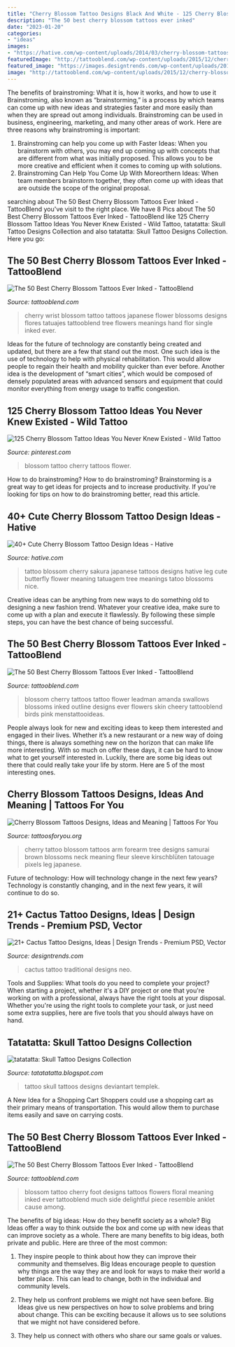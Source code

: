 ```yaml
---
title: "Cherry Blossom Tattoo Designs Black And White - 125 Cherry Blossom Tattoo Ideas You Never Knew Existed"
description: "The 50 best cherry blossom tattoos ever inked"
date: "2023-01-20"
categories:
- "ideas"
images:
- "https://hative.com/wp-content/uploads/2014/03/cherry-blossom-tattoos/39-japanese-cherry-blossom.jpg"
featuredImage: "http://tattooblend.com/wp-content/uploads/2015/12/cherry-blossom-back-tattoo.jpg?x26891"
featured_image: "https://images.designtrends.com/wp-content/uploads/2016/08/19171506/Shining-Cactus-Tattoo.jpg"
image: "http://tattooblend.com/wp-content/uploads/2015/12/cherry-blossom-back-tattoo.jpg?x26891"
---
```



The benefits of brainstroming: What it is, how it works, and how to use it
Brainstroming, also known as “brainstorming,” is a process by which teams can come up with new ideas and strategies faster and more easily than when they are spread out among individuals. Brainstroming can be used in business, engineering, marketing, and many other areas of work. Here are three reasons why brainstroming is important: 
1. Brainstroming can help you come up with Faster Ideas: When you brainstorm with others, you may end up coming up with concepts that are different from what was initially proposed. This allows you to be more creative and efficient when it comes to coming up with solutions. 
2. Brainstroming Can Help You Come Up With Moreorthern Ideas: When team members brainstorm together, they often come up with ideas that are outside the scope of the original proposal.

	

		
searching about The 50 Best Cherry Blossom Tattoos Ever Inked - TattooBlend you've visit to the right place. We have 8 Pics about The 50 Best Cherry Blossom Tattoos Ever Inked - TattooBlend like 125 Cherry Blossom Tattoo Ideas You Never Knew Existed - Wild Tattoo, tatatatta: Skull Tattoo Designs Collection and also tatatatta: Skull Tattoo Designs Collection. Here you go:
		
    
## The 50 Best Cherry Blossom Tattoos Ever Inked - TattooBlend

<img loading=lazy src="http://tattooblend.com/wp-content/uploads/2015/12/cherry-blossom-on-wrist.jpg?x26891" onerror="this.onerror=null;this.src='https://tse2.mm.bing.net/th?id=OIP.SXCCJ2IIHQwF-nYSfPC55wHaFJ&amp;pid=15.1';" alt="The 50 Best Cherry Blossom Tattoos Ever Inked - TattooBlend">

_Source: tattooblend.com_

>cherry wrist blossom tattoo tattoos japanese flower blossoms designs flores tatuajes tattooblend tree flowers meanings hand flor single inked ever. 

	

Ideas for the future of technology are constantly being created and updated, but there are a few that stand out the most. One such idea is the use of technology to help with physical rehabilitation. This would allow people to regain their health and mobility quicker than ever before. Another idea is the development of “smart cities”, which would be composed of densely populated areas with advanced sensors and equipment that could monitor everything from energy usage to traffic congestion.

    
## 125 Cherry Blossom Tattoo Ideas You Never Knew Existed - Wild Tattoo

<img loading=lazy src="https://i.pinimg.com/736x/cb/27/74/cb2774211dbefb018e4e8dfd08a392d8.jpg" onerror="this.onerror=null;this.src='https://tse3.mm.bing.net/th?id=OIP.SPgEkpbAvK28hSLYLm27dwHaHa&amp;pid=15.1';" alt="125 Cherry Blossom Tattoo Ideas You Never Knew Existed - Wild Tattoo">

_Source: pinterest.com_

>blossom tattoo cherry tattoos flower. 

	

How to do brainstroming?
How to do brainstroming? Brainstorming is a great way to get ideas for projects and to increase productivity. If you're looking for tips on how to do brainstroming better, read this article.

    
## 40+ Cute Cherry Blossom Tattoo Design Ideas - Hative

<img loading=lazy src="https://hative.com/wp-content/uploads/2014/03/cherry-blossom-tattoos/39-japanese-cherry-blossom.jpg" onerror="this.onerror=null;this.src='https://tse3.mm.bing.net/th?id=OIP.z6yrdVKuVn2ozy9wvvfSUAHaJ4&amp;pid=15.1';" alt="40+ Cute Cherry Blossom Tattoo Design Ideas - Hative">

_Source: hative.com_

>tattoo blossom cherry sakura japanese tattoos designs hative leg cute butterfly flower meaning tatuagem tree meanings tatoo blossoms nice. 

	

Creative ideas can be anything from new ways to do something old to designing a new fashion trend. Whatever your creative idea, make sure to come up with a plan and execute it flawlessly. By following these simple steps, you can have the best chance of being successful.

    
## The 50 Best Cherry Blossom Tattoos Ever Inked - TattooBlend

<img loading=lazy src="http://tattooblend.com/wp-content/uploads/2015/12/cherry-blossom-back-tattoo.jpg?x26891" onerror="this.onerror=null;this.src='https://tse1.mm.bing.net/th?id=OIP.Z9KdUh4qtH32Zs58olv4TAHaHD&amp;pid=15.1';" alt="The 50 Best Cherry Blossom Tattoos Ever Inked - TattooBlend">

_Source: tattooblend.com_

>blossom cherry tattoos tattoo flower leadman amanda swallows blossoms inked outline designs ever flowers skin cheery tattooblend birds pink menstattooideas. 

	

People always look for new and exciting ideas to keep them interested and engaged in their lives. Whether it’s a new restaurant or a new way of doing things, there is always something new on the horizon that can make life more interesting. With so much on offer these days, it can be hard to know what to get yourself interested in. Luckily, there are some big ideas out there that could really take your life by storm. Here are 5 of the most interesting ones.

    
## Cherry Blossom Tattoos Designs, Ideas And Meaning | Tattoos For You

<img loading=lazy src="https://www.tattoosforyou.org/wp-content/uploads/2013/12/Cherry-Blossom-Tattoos-Forearm.jpg" onerror="this.onerror=null;this.src='https://tse1.mm.bing.net/th?id=OIP.amSNWVL1YBvayHc5nM7WNQHaM1&amp;pid=15.1';" alt="Cherry Blossom Tattoos Designs, Ideas and Meaning | Tattoos For You">

_Source: tattoosforyou.org_

>cherry tattoo blossom tattoos arm forearm tree designs samurai brown blossoms neck meaning fleur sleeve kirschblüten tatouage pixels leg japanese. 

	

Future of technology: How will technology change in the next few years?
Technology is constantly changing, and in the next few years, it will continue to do so.

    
## 21+ Cactus Tattoo Designs, Ideas | Design Trends - Premium PSD, Vector

<img loading=lazy src="https://images.designtrends.com/wp-content/uploads/2016/08/19171506/Shining-Cactus-Tattoo.jpg" onerror="this.onerror=null;this.src='https://tse3.mm.bing.net/th?id=OIP.0_vN0fBJFRTp2DNTj-x6uAHaJQ&amp;pid=15.1';" alt="21+ Cactus Tattoo Designs, Ideas | Design Trends - Premium PSD, Vector">

_Source: designtrends.com_

>cactus tattoo traditional designs neo. 

	

Tools and Supplies: What tools do you need to complete your project?
When starting a project, whether it's a DIY project or one that you're working on with a professional, always have the right tools at your disposal. Whether you're using the right tools to complete your task, or just need some extra supplies, here are five tools that you should always have on hand.

    
## Tatatatta: Skull Tattoo Designs Collection

<img loading=lazy src="http://4.bp.blogspot.com/_0sjVwwlHhqc/SyZ7tbqeVfI/AAAAAAAAIM8/mVmaHP2xiFY/w1200-h630-p-k-no-nu/Skull_Tattoo_Design_2.jpg" onerror="this.onerror=null;this.src='https://tse1.mm.bing.net/th?id=OIP.PDIJTNWH1MyJzOWup0mVZQAAAA&amp;pid=15.1';" alt="tatatatta: Skull Tattoo Designs Collection">

_Source: tatatatatta.blogspot.com_

>tattoo skull tattoos designs deviantart templek. 

	

A New Idea for a Shopping Cart
Shoppers could use a shopping cart as their primary means of transportation. This would allow them to purchase items easily and save on carrying costs.

    
## The 50 Best Cherry Blossom Tattoos Ever Inked - TattooBlend

<img loading=lazy src="https://tattooblend.com/wp-content/uploads/2015/12/cherry-blossom-foot-tattoo.jpg" onerror="this.onerror=null;this.src='https://tse2.mm.bing.net/th?id=OIP.FjXBuigHq709xRvECZx0ywHaEg&amp;pid=15.1';" alt="The 50 Best Cherry Blossom Tattoos Ever Inked - TattooBlend">

_Source: tattooblend.com_

>blossom tattoo cherry foot designs tattoos flowers floral meaning inked ever tattooblend much side delightful piece resemble anklet cause among. 

	

The benefits of big ideas: How do they benefit society as a whole?
Big Ideas offer a way to think outside the box and come up with new ideas that can improve society as a whole. There are many benefits to big ideas, both private and public. Here are three of the most common: 
1) They inspire people to think about how they can improve their community and themselves. Big Ideas encourage people to question why things are the way they are and look for ways to make their world a better place. This can lead to change, both in the individual and community levels.

2) They help us confront problems we might not have seen before. Big Ideas give us new perspectives on how to solve problems and bring about change. This can be exciting because it allows us to see solutions that we might not have considered before.

3) They help us connect with others who share our same goals or values.

